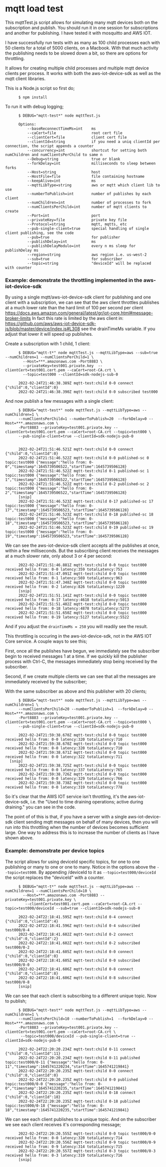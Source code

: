 
# mqtt load test



This mqttTest.js script allows for simulating many mqtt devices both on the subscription and publish. You should run it in one session for subscriptions and another for publishing. I have tested it with mosquitto and AWS IOT.

I have successfully run tests with as many as 100 child processes each with 50 clients for a total of 5000 clients, on a Macbook. With that much activity the publishing needs to be slowed down a bit, so there are options for throttling.

It allows for creating multiple child processes and multiple mqtt device clients per process. It works with both the aws-iot-device-sdk as well as the mqtt client libraries.

This is a Node.js script so first do;

```
      $ npm install
```


To run it with debug logging;

```
      $ DEBUG="mqtt-test*" node mqttTest.js

      Options:
          --baseReconnectTimeMs=int    ms
          --caCert=file                root cert file
          --clientCert=file            client cert file
          --clientId=string            if you need a uniq clientId per connection, the script appends a counter
          --concurrency=int            shortcut for setting both numChildren and numClientsPerChild to same n
          --Debug=string               true or blank
          --forkDelay=int              milliseconds to sleep between forks
          --Host=string                host
          --HostFile=file              file containing hostname
          --keepAlive=int              ms
          --mqttLibType=string         aws or mqtt which client lib to use
          --numberToPublish=int        number of publishes by each client
          --numChildren=int            number of processes to fork
          --numClientsPerChild=int     number of mqtt clients to create
          --Port=int                   port
          --privateKey=file            private key file
          --Protocol=string            mqtt, mqtts, etc
          --pub-single-client=true     special handling of single client publishing, see the code
          --pub=true                   for publisher
          --publishDelay=int           ms
          --publishDelayModulo=int     every n ms sleep for publishDelay ms
          --region=string              aws region i.e. us-west-2
          --sub=true                   for subscriber
          --topic=string               "deviceId" will be replaced with counter
```



### Example: demonstrate the throttling implemented in the aws-iot-device-sdk

By using a single mqtt/aws-iot-device-sdk client for publishing and one client with a subscription, we can see that the aws client throttles publishes at a much lower rate than the hard limit of 100 per second per client https://docs.aws.amazon.com/general/latest/gr/iot-core.html#message-broker-limits In fact this rate is limited by the aws client in: https://github.com/aws/aws-iot-device-sdk-js/blob/master/device/index.js#L308 see the drainTimeMs variable. If you adjust that lower it will speed up publishes.

Create a subscription with 1 child, 1 client:

```
      $ DEBUG="mqtt-t*" node mqttTest.js --mqttLibType=aws --sub=true --numChildren=1 --numClientsPerChild=1 \
        --Host=***.amazonaws.com -Port8883 \
        --privateKey=test001.private.key  --clientCert=test001.cert.pem --caCert=root-CA.crt \
        --topic=test000 --clientId=sdk-nodejs-sub-0

      2022-02-24T21:46:38.389Z mqtt-test:child 0-0 connect {"child":0,"clientId":0}
      2022-02-24T21:46:38.390Z mqtt-test:child 0-0 subscribed test000
```

And now publish a few messages with a single client:

```
      $ DEBUG="mqtt-test*" node mqttTest.js --mqttLibType=aws --numChildren=1 \
      --numClientsPerChild=1 --numberToPublish=20  --forkDelay=0 --Host=***.amazonaws.com \
      -Port8883 --privateKey=test001.private.key --clientCert=test001.cert.pem --caCert=root-CA.crt --topic=test000 \
      --pub-single-client=true --clientId=sdk-nodejs-pub-0


      2022-02-24T21:51:46.521Z mqtt-test:child 0-0 connect {"child":0,"clientId":0}
      2022-02-24T21:51:46.522Z mqtt-test:child 0-0 published-sc 0 topic:test000 {"message":"hello from: 0-0","timestamp":1645739506522,"startTime":1645739506128}
      2022-02-24T21:51:46.522Z mqtt-test:child 0-1 published-sc 1 topic:test000 {"message":"hello from: 0-1","timestamp":1645739506522,"startTime":1645739506128}
      2022-02-24T21:51:46.522Z mqtt-test:child 0-2 published-sc 2 topic:test000 {"message":"hello from: 0-2","timestamp":1645739506522,"startTime":1645739506128}
      [snip]
      2022-02-24T21:51:46.523Z mqtt-test:child 0-17 published-sc 17 topic:test000 {"message":"hello from: 0-17","timestamp":1645739506523,"startTime":1645739506128}
      2022-02-24T21:51:46.523Z mqtt-test:child 0-18 published-sc 18 topic:test000 {"message":"hello from: 0-18","timestamp":1645739506523,"startTime":1645739506128}
      2022-02-24T21:51:46.523Z mqtt-test:child 0-19 published-sc 19 topic:test000 {"message":"hello from: 0-19","timestamp":1645739506523,"startTime":1645739506128}
```
We can see the aws-iot-device-sdk client accepts all the publishes at once, within a few milliseconds. But the subscribing client receives the messages at a much slower rate, only about 3 or 4 per second:
```
      2022-02-24T21:51:46.881Z mqtt-test:child 0-0 topic test000 received hello from: 0-0 latency:359 totalLatency:753
      2022-02-24T21:51:47.091Z mqtt-test:child 0-0 topic test000 received hello from: 0-1 latency:569 totalLatency:963
      2022-02-24T21:51:47.348Z mqtt-test:child 0-0 topic test000 received hello from: 0-2 latency:826 totalLatency:1220
      [snip]
      2022-02-24T21:51:51.141Z mqtt-test:child 0-0 topic test000 received hello from: 0-17 latency:4618 totalLatency:5013
      2022-02-24T21:51:51.402Z mqtt-test:child 0-0 topic test000 received hello from: 0-18 latency:4878 totalLatency:5273
      2022-02-24T21:51:51.650Z mqtt-test:child 0-0 topic test000 received hello from: 0-19 latency:5127 totalLatency:5522
```
And if you adjust the `drainTimeMs = 250` you will readily see the result.

This throttling is occuring in the aws-iot-device-sdk, not in the AWS IOT Core service. A couple ways to see this;

First, once all the publishes have begun, we immediately see the subscriber begin to received messages 1 at a time. If we quickly kill the publisher process with Ctrl-C, the messages immediately stop being received by the subscriber.

Second, if we create multiple clients we can see that all the messages are immediately received by the subscriber;

With the same subscriber as above and this publisher with 20 clients;

```
      $ DEBUG="mqtt-test*" node mqttTest.js --mqttLibType=aws --numChildren=1 \
      --numClientsPerChild=20 --numberToPublish=1  --forkDelay=0 --Host=***.amazonaws.com \
      -Port8883 --privateKey=test001.private.key --clientCert=test001.cert.pem --caCert=root-CA.crt --topic=test000 \
      --pub-single-client=true --clientId=sdk-nodejs-pub-0

      2022-02-24T21:59:38.670Z mqtt-test:child 0-0 topic test000 received hello from: 0-0 latency:320 totalLatency:710
      2022-02-24T21:59:38.670Z mqtt-test:child 0-0 topic test000 received hello from: 0-0 latency:320 totalLatency:710
      2022-02-24T21:59:38.671Z mqtt-test:child 0-0 topic test000 received hello from: 0-0 latency:322 totalLatency:711
  [snip]
      2022-02-24T21:59:38.725Z mqtt-test:child 0-0 topic test000 received hello from: 0-0 latency:337 totalLatency:765
      2022-02-24T21:59:38.726Z mqtt-test:child 0-0 topic test000 received hello from: 0-0 latency:329 totalLatency:766
      2022-02-24T21:59:38.738Z mqtt-test:child 0-0 topic test000 received hello from: 0-0 latency:319 totalLatency:778
```
So it's clear that the AWS IOT service isn't throttling, it's the aws-iot-device-sdk, i.e. the "Used to time draining operations; active during draining." you can see in the code.

The point of of this is that, if you have a server with a single aws-iot-device-sdk client sending mqtt messages on behalf of many devices, then you will run into this throttling when the number of devices becomes sufficient large. One way to address this is to increase the number of clients as I have shown above.



### Example: demonstrate per device topics

The script allows for using deviceId specific topics, for one to one publishing or many to one or one to many. Notice in the options above the `--topic=test000`. By appending /deviceId to it as `--topic=test000/deviceId` the script replaces the "deviceId" with a counter.
```
      $ DEBUG="mqtt-t*" node mqttTest.js --mqttLibType=aws --numChildren=1 --numClientsPerChild=10 \
        --Host=***.amazonaws.com -Port8883 --privateKey=test001.private.key \
         --clientCert=test001.cert.pem --caCert=root-CA.crt --topic=test000/deviceId --sub=true --clientId=sdk-nodejs-sub-0

      2022-02-24T22:18:41.595Z mqtt-test:child 0-4 connect {"child":0,"clientId":4}
      2022-02-24T22:18:41.596Z mqtt-test:child 0-4 subscribed test000/0-4
      2022-02-24T22:18:41.602Z mqtt-test:child 0-2 connect {"child":0,"clientId":2}
      2022-02-24T22:18:41.602Z mqtt-test:child 0-2 subscribed test000/0-2
      2022-02-24T22:18:41.605Z mqtt-test:child 0-0 connect {"child":0,"clientId":0}
      2022-02-24T22:18:41.605Z mqtt-test:child 0-0 subscribed test000/0-0
      2022-02-24T22:18:41.606Z mqtt-test:child 0-8 connect {"child":0,"clientId":8}
      2022-02-24T22:18:41.606Z mqtt-test:child 0-8 subscribed test000/0-8
      [snip]
```
We can see that each client is subscribing to a different unique topic. Now to publish;
```
      $ DEBUG="mqtt-test*" node mqttTest.js --mqttLibType=aws --numChildren=1 \
      --numClientsPerChild=10 --numberToPublish=1  --forkDelay=0 --Host=***.amazonaws.com \
      -Port8883 --privateKey=test001.private.key --clientCert=test001.cert.pem --caCert=root-CA.crt \
       --topic=test000/deviceId --pub-single-client=true --clientId=sdk-nodejs-pub-0

      2022-02-24T22:20:20.234Z mqtt-test:child 0-11 connect {"child":0,"clientId":11}
      2022-02-24T22:20:20.234Z mqtt-test:child 0-11 published topic:test000/0-11 {"message":"hello from: 0-11","timestamp":1645741220234,"startTime":1645741219841}
      2022-02-24T22:20:20.235Z mqtt-test:child 0-0 connect {"child":0,"clientId":0}
      2022-02-24T22:20:20.235Z mqtt-test:child 0-0 published topic:test000/0-0 {"message":"hello from: 0-0","timestamp":1645741220235,"startTime":1645741219841}
      2022-02-24T22:20:20.235Z mqtt-test:child 0-18 connect {"child":0,"clientId":18}
      2022-02-24T22:20:20.235Z mqtt-test:child 0-18 published topic:test000/0-18 {"message":"hello from: 0-18","timestamp":1645741220235,"startTime":1645741219841}
```
We can see each client publishes to a unique topic. And on the subscriber we see each client receives it's corresponding message;
```
      2022-02-24T22:20:20.555Z mqtt-test:child 0-0 topic test000/0-0 received hello from: 0-0 latency:320 totalLatency:714
      2022-02-24T22:20:20.556Z mqtt-test:child 0-9 topic test000/0-9 received hello from: 0-9 latency:314 totalLatency:715
      2022-02-24T22:20:20.557Z mqtt-test:child 0-3 topic test000/0-3 received hello from: 0-3 latency:319 totalLatency:716
      [snip]
```